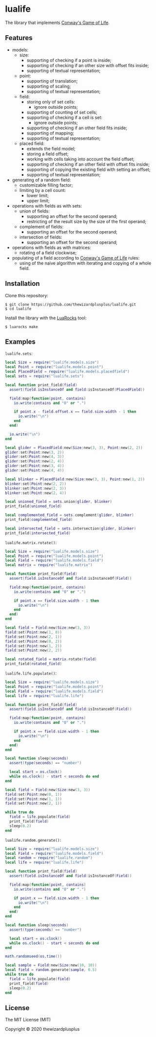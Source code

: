 # lualife

The library that implements [Conway's Game of Life](https://en.wikipedia.org/wiki/Conway's_Game_of_Life).

## Features

- models:
  - size:
    - supporting of checking if a point is inside;
    - supporting of checking if an other size with offset fits inside;
    - supporting of textual representation;
  - point:
    - supporting of translation;
    - supporting of scaling;
    - supporting of textual representation;
  - field:
    - storing only of set cells:
      - ignore outside points;
    - supporting of counting of set cells;
    - supporting of checking if a cell is set:
      - ignore outside points;
    - supporting of checking if an other field fits inside;
    - supporting of mapping;
    - supporting of textual representation;
  - placed field:
    - extends the field model;
    - storing a field offset;
    - working with cells taking into account the field offset;
    - supporting of checking if an other field with offset fits inside;
    - supporting of copying the existing field with setting an offset;
    - supporting of textual representation;
- generating of a random field:
  - customizable filling factor;
  - limiting by a cell count:
    - lower limit;
    - upper limit;
- operations with fields as with sets:
  - union of fields:
    - supporting an offset for the second operand;
    - restricting of the result size by the size of the first operand;
  - complement of fields:
    - supporting an offset for the second operand;
  - intersection of fields:
    - supporting an offset for the second operand;
- operations with fields as with matrices:
  - rotating of a field clockwise;
- populating of a field according to [Conway's Game of Life](https://en.wikipedia.org/wiki/Conway's_Game_of_Life) rules:
  - using of the naive algorithm with iterating and copying of a whole field.

## Installation

Clone this repository:

```
$ git clone https://github.com/thewizardplusplus/lualife.git
$ cd lualife
```

Install the library with the [LuaRocks](https://luarocks.org/) tool:

```
$ luarocks make
```

## Examples

`lualife.sets`:

```lua
local Size = require("lualife.models.size")
local Point = require("lualife.models.point")
local PlacedField = require("lualife.models.placedfield")
local sets = require("lualife.sets")

local function print_field(field)
  assert(field.isInstanceOf and field:isInstanceOf(PlacedField))

  field:map(function(point, contains)
    io.write(contains and "O" or ".")

    if point.x - field.offset.x == field.size.width - 1 then
      io.write("\n")
    end
  end)

  io.write("\n")
end

local glider = PlacedField:new(Size:new(3, 3), Point:new(2, 2))
glider:set(Point:new(3, 2))
glider:set(Point:new(4, 3))
glider:set(Point:new(2, 4))
glider:set(Point:new(3, 4))
glider:set(Point:new(4, 4))

local blinker = PlacedField:new(Size:new(3, 3), Point:new(1, 2))
blinker:set(Point:new(2, 2))
blinker:set(Point:new(2, 3))
blinker:set(Point:new(2, 4))

local unioned_field = sets.union(glider, blinker)
print_field(unioned_field)

local complemented_field = sets.complement(glider, blinker)
print_field(complemented_field)

local intersected_field = sets.intersection(glider, blinker)
print_field(intersected_field)
```

`lualife.matrix.rotate()`:

```lua
local Size = require("lualife.models.size")
local Point = require("lualife.models.point")
local Field = require("lualife.models.field")
local matrix = require("lualife.matrix")

local function print_field(field)
  assert(field.isInstanceOf and field:isInstanceOf(Field))

  field:map(function(point, contains)
    io.write(contains and "O" or ".")

    if point.x == field.size.width - 1 then
      io.write("\n")
    end
  end)
end

local field = Field:new(Size:new(3, 3))
field:set(Point:new(1, 0))
field:set(Point:new(2, 1))
field:set(Point:new(0, 2))
field:set(Point:new(1, 2))
field:set(Point:new(2, 2))

local rotated_field = matrix.rotate(field)
print_field(rotated_field)
```

`lualife.life.populate()`:

```lua
local Size = require("lualife.models.size")
local Point = require("lualife.models.point")
local Field = require("lualife.models.field")
local life = require("lualife.life")

local function print_field(field)
  assert(field.isInstanceOf and field:isInstanceOf(Field))

  field:map(function(point, contains)
    io.write(contains and "O" or ".")

    if point.x == field.size.width - 1 then
      io.write("\n")
    end
  end)
end

local function sleep(seconds)
  assert(type(seconds) == "number")

  local start = os.clock()
  while os.clock() - start < seconds do end
end

local field = Field:new(Size:new(3, 3))
field:set(Point:new(0, 1))
field:set(Point:new(1, 1))
field:set(Point:new(2, 1))

while true do
  field = life.populate(field)
  print_field(field)
  sleep(0.2)
end
```

`lualife.random.generate()`:

```lua
local Size = require("lualife.models.size")
local Field = require("lualife.models.field")
local random = require("lualife.random")
local life = require("lualife.life")

local function print_field(field)
  assert(field.isInstanceOf and field:isInstanceOf(Field))

  field:map(function(point, contains)
    io.write(contains and "O" or ".")

    if point.x == field.size.width - 1 then
      io.write("\n")
    end
  end)
end

local function sleep(seconds)
  assert(type(seconds) == "number")

  local start = os.clock()
  while os.clock() - start < seconds do end
end

math.randomseed(os.time())

local sample = Field:new(Size:new(10, 10))
local field = random.generate(sample, 0.5)
while true do
  field = life.populate(field)
  print_field(field)
  sleep(0.2)
end
```

## License

The MIT License (MIT)

Copyright &copy; 2020 thewizardplusplus
